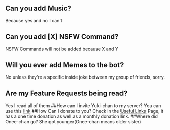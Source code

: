 ## Can you add Music?
Because yes and no I can't
## Can you add [X] NSFW Command?
NSFW Commands will not be added because X and Y
## Will you ever add Memes to the bot?
No unless they're a specific inside joke between my group of friends, sorry.
## Are my Feature Requests being read?
Yes I read all of them
##How can I invite Yuki-chan to my server?
You can use this [link](https://discordapp.com/oauth2/authorize?&client_id=161620224305528833&scope=bot&permissions=67365888)
##How Can I donate to you?
Check in the [Useful Links]() Page, it has a one time donation as well as a monthly donation link.
##Where did Onee-chan go?
She got younger(Onee-chan means older sister)
